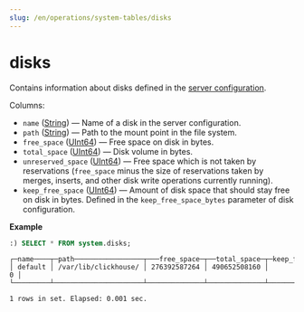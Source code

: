 ```yaml
---
slug: /en/operations/system-tables/disks
---
```

# disks

Contains information about disks defined in the [server configuration](../../engines/table-engines/mergetree-family/mergetree.md#table_engine-mergetree-multiple-volumes_configure).

Columns:

-   `name` ([String](../../sql-reference/data-types/string.md)) — Name of a disk in the server configuration.
-   `path` ([String](../../sql-reference/data-types/string.md)) — Path to the mount point in the file system.
-   `free_space` ([UInt64](../../sql-reference/data-types/int-uint.md)) — Free space on disk in bytes.
-   `total_space` ([UInt64](../../sql-reference/data-types/int-uint.md)) — Disk volume in bytes.
-   `unreserved_space` ([UInt64](../../sql-reference/data-types/int-uint.md)) — Free space which is not taken by reservations (`free_space` minus the size of reservations taken by merges, inserts, and other disk write operations currently running).
-   `keep_free_space` ([UInt64](../../sql-reference/data-types/int-uint.md)) — Amount of disk space that should stay free on disk in bytes. Defined in the `keep_free_space_bytes` parameter of disk configuration.

**Example**

```sql
:) SELECT * FROM system.disks;
```

```text
┌─name────┬─path─────────────────┬───free_space─┬──total_space─┬─keep_free_space─┐
│ default │ /var/lib/clickhouse/ │ 276392587264 │ 490652508160 │               0 │
└─────────┴──────────────────────┴──────────────┴──────────────┴─────────────────┘

1 rows in set. Elapsed: 0.001 sec.
```
